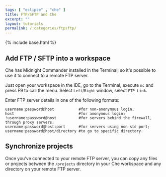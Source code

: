 ```yaml
---
tags: [ "eclipse" , "che" ]
title: FTP/SFTP and Che
excerpt: ""
layout: tutorials
permalink: /:categories/ftpsftp/
---
```

{% include base.html %}

## Add FTP / SFTP into a workspace
Che has Midnight Commander installed in the Terminal, so it's possible to use it to connect to a remote FTP server.

Just open your workspace in the IDE, go to the Terminal, execute `mc` and press F9 to call the menu. Select `Left`/`Right` window, select `FTP Link`.

Enter FTP server details in one of the following formats:
```shell  
username:password@host           #for non-anonymous login;
host                             #for anonymous login;
!username:password@host          #for servers behind the firewall, through proxy servers;
username:password@host:port      #for servers using non std port;
username:password@host/directory #to go to specific directory.
```

## Synchronize projects
Once you've connected to your remote FTP server, you can copy any files or projects between the `/projects` directory in your Che workspace and any directory on your remote FTP server.
